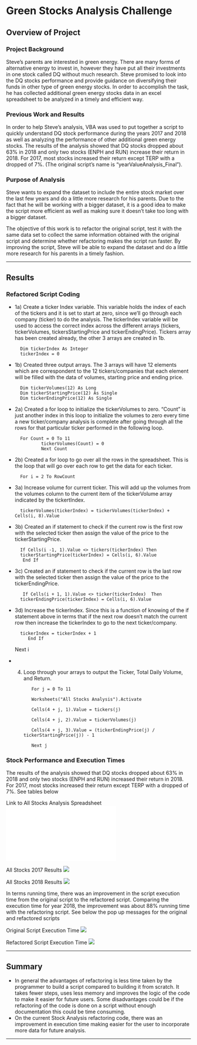 # Green Stocks Analysis Challenge

## Overview of Project

### Project Background
Steve’s parents are interested in green energy. There are many forms of alternative energy to invest in, however they have put all their investments in one stock called DQ without much research. Steve promised to look into the DQ stocks performance and provide guidance on diversifying their funds in other type of green energy stocks. In order to accomplish the task, he has collected additional green energy stocks data in an excel spreadsheet to be analyzed in a timely and efficient way.
### Previous Work and Results
In order to help Steve’s analysis, VBA was used to put together a script to quickly understand DQ stock performance during the years 2017 and 2018 as well as analyzing the performance of other additional green energy stocks. The results of the analysis showed that DQ stocks dropped about 63% in 2018 and only two stocks (ENPH and RUN) increase their return in 2018. For 2017, most stocks increased their return except TERP with a dropped of 7%. (The original script’s name is “yearValueAnalysis_Final”).
### Purpose of Analysis
Steve wants to expand the dataset to include the entire stock market over the last few years and do a little more research for his parents. Due to the fact that he will be working with a bigger dataset, it is a good idea to make the script more efficient as well as making sure it doesn’t take too long with a bigger dataset.

The objective of this work is to refactor the original script, test it with the same data set to collect the same information obtained with the original script and determine whether refactoring makes the script run faster. By improving the script, Steve will be able to expand the dataset and do a little more research for his parents in a timely fashion. 


---
## Results

### Refactored Script Coding
* 1a) Create a ticker Index variable. This variable holds the index of each of the tickers and it is set to start at zero, since we’ll go through each company (ticker) to do the analysis. The tickerIndex variable will be used to access the correct index across the different arrays (tickers, tickerVolumes, tickersStartingPrice and tickerEndingPrice). Tickers array has been created already, the other 3 arrays are created in 1b.

    	Dim tickerIndex As Integer 
		tickerIndex = 0

* 1b) Created three output arrays. The 3 arrays will have 12 elements which are correspondent to the 12 tickers/companies that each element will be filled with the data of volumes, starting price and ending price.

		Dim tickerVolumes(12) As Long
		Dim tickerStartingPrice(12) As Single
		Dim tickerEndingPrice(12) As Single

* 2a) Created a for loop to initialize the tickerVolumes to zero. “Count” is just another index in this loop to initialize the volumes to zero every time a new ticker/company analysis is complete after going through all the rows for that particular ticker performed in the following loop.
    	
		For Count = 0 To 11
        		tickerVolumes(Count) = 0
            	Next Count


* 2b) Created a for loop to go over all the rows in the spreadsheet. This is the loop that will go over each row to get the data for each ticker.

		For i = 2 To RowCount

* 3a) Increase volume for current ticker. This will add up the volumes from the volumes column to the current item of the tickerVolume array indicated by the tickertIndex.

		tickerVolumes(tickerIndex) = tickerVolumes(tickerIndex) + Cells(i, 8).Value

* 3b) Created an if statement to check if the current row is the first row with the selected ticker then assign the value of the price to the tickerStartingPrice.
 
       	If Cells(i -1, 1).Value <> tickers(tickerIndex) Then
		tickerStartingPrice(tickerIndex) = Cells(i, 6).Value
         End If

* 3c) Created an if statement to check if the current row is the last row with the selected ticker then assign the value of the price to the tickerEndingPrice.
 
         If Cells(i + 1, 1).Value <> ticker(tickerIndex)  Then
		tickerEndingPrice(tickerIndex) = Cells(i, 6).Value


* 3d) Increase the tickerIndex. Since this is a function of knowing of the if statement above in terms that if the next row doesn’t match the current row then increase the tickerIndex to go to the next ticker/company.

		tickerIndex = tickerIndex + 1
           End If
        	
	Next i

* 4) Loop through your arrays to output the Ticker, Total Daily Volume, and Return.
    
        	For j = 0 To 11
    
       		Worksheets("All Stocks Analysis").Activate
       
       		Cells(4 + j, 1).Value = tickers(j)
	
			Cells(4 + j, 2).Value = tickerVolumes(j)
	
			Cells(4 + j, 3).Value = (tickerEndingPrice(j) / tickerStartingPrice(j)) - 1
  
    		Next j

### Stock Performance and Execution Times
The results of the analysis showed that DQ stocks dropped about 63% in 2018 and only two stocks (ENPH and RUN) increased their return in 2018. For 2017, most stocks increased their return except TERP with a dropped of 7%. See tables below

Link to All Stocks Analysis Spreadsheet
![](VBA_Challenge.xlsm)

All Stocks 2017 Results
![](AllStocks2017_Results.png)

All Stocks 2018 Results
![](AllStocks2018_Results.png)

In terms running time, there was an improvement in the script execution time from the original script to the refactored script. Comparing the execution time for year 2018, the improvement was about 88% running time with the refactoring script. See below the pop up messages for the original and refactored scripts

Original Script Execution Time
![](VBA_Challenge_2018_OriginalScript.png)


Refactored Script Execution Time
![](VBA_Challenge_2018.png)

---
## Summary

* In general the advantages of refactoring is less time taken by the programmer to build a script compared to building it from scratch. It takes fewer steps, uses less memory and improves the logic of the code to make it easier for future users. Some disadvantages could be if the refactoring of the code is done on a script without enough documentation this could be time consuming.
* On the current Stock Analysis refactoring code, there was an improvement in execution time making easier for the user to incorporate more data for future analysis.

---
